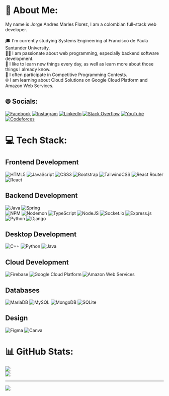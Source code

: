 # 💫 About Me:
My name is Jorge Andres Marles Florez, I am a colombian full-stack web developer.<br><br>🎓 I'm currently studying Systems Engineering at Francisco de Paula Santander University.<br>👨‍💻 I am passionate about web programming, especially backend software development.<br>🌱 I like to learn new things every day, as well as learn more about those things I already know.<br>🎈 I often participate in Competitive Programming Contests.<br>🌐 I am learning about Cloud Solutions on Google Cloud Platform and Amazon Web Services.


## 🌐 Socials:
[![Facebook](https://img.shields.io/badge/Facebook-%231877F2.svg?logo=Facebook&logoColor=white)](https://facebook.com/jorgeandres.marlesflorez) [![Instagram](https://img.shields.io/badge/Instagram-%23E4405F.svg?logo=Instagram&logoColor=white)](https://instagram.com/jamf1027) [![LinkedIn](https://img.shields.io/badge/LinkedIn-%230077B5.svg?logo=linkedin&logoColor=white)](https://linkedin.com/in/jorge-andres-marles-florez-a66708281) [![Stack Overflow](https://img.shields.io/badge/-Stackoverflow-FE7A16?logo=stack-overflow&logoColor=white)](https://stackoverflow.com/users/26470294) [![YouTube](https://img.shields.io/badge/YouTube-%23FF0000.svg?logo=YouTube&logoColor=white)](https://youtube.com/@jorgeandresmarlesflorez5185) [![Codeforces](https://badges.riever.dev/codeforces/marles27.svg)](https://codeforces.com/profile/marles27)


# 💻 Tech Stack:
## Frontend Development
![HTML5](https://img.shields.io/badge/html5-%23E34F26.svg?style=for-the-badge&logo=html5&logoColor=white)
![JavaScript](https://img.shields.io/badge/javascript-%23323330.svg?style=for-the-badge&logo=javascript&logoColor=%23F7DF1E)
![CSS3](https://img.shields.io/badge/css3-%231572B6.svg?style=for-the-badge&logo=css3&logoColor=white)
![Bootstrap](https://img.shields.io/badge/bootstrap-%238511FA.svg?style=for-the-badge&logo=bootstrap&logoColor=white) 
![TailwindCSS](https://img.shields.io/badge/tailwindcss-%2338B2AC.svg?style=for-the-badge&logo=tailwind-css&logoColor=white) 
![React Router](https://img.shields.io/badge/React_Router-CA4245?style=for-the-badge&logo=react-router&logoColor=white)
![React](https://img.shields.io/badge/react-%2320232a.svg?style=for-the-badge&logo=react&logoColor=%2361DAFB)

## Backend Development
![Java](https://img.shields.io/badge/java-%23ED8B00.svg?style=for-the-badge&logo=openjdk&logoColor=white) 
![Spring](https://img.shields.io/badge/spring-%236DB33F.svg?style=for-the-badge&logo=spring&logoColor=white)  
![NPM](https://img.shields.io/badge/NPM-%23CB3837.svg?style=for-the-badge&logo=npm&logoColor=white)
![Nodemon](https://img.shields.io/badge/NODEMON-%23323330.svg?style=for-the-badge&logo=nodemon&logoColor=%BBDEAD) 
![TypeScript](https://img.shields.io/badge/typescript-%23007ACC.svg?style=for-the-badge&logo=typescript&logoColor=white) 
![NodeJS](https://img.shields.io/badge/node.js-6DA55F?style=for-the-badge&logo=node.js&logoColor=white) 
![Socket.io](https://img.shields.io/badge/Socket.io-black?style=for-the-badge&logo=socket.io&badgeColor=010101) 
![Express.js](https://img.shields.io/badge/express.js-%23404d59.svg?style=for-the-badge&logo=express&logoColor=%2361DAFB)  
![Python](https://img.shields.io/badge/python-3670A0?style=for-the-badge&logo=python&logoColor=ffdd54) 
![Django](https://img.shields.io/badge/django-%23092E20.svg?style=for-the-badge&logo=django&logoColor=white) 

## Desktop Development
![C++](https://img.shields.io/badge/c++-%2300599C.svg?style=for-the-badge&logo=c%2B%2B&logoColor=white) 
![Python](https://img.shields.io/badge/python-3670A0?style=for-the-badge&logo=python&logoColor=ffdd54) 
![Java](https://img.shields.io/badge/java-%23ED8B00.svg?style=for-the-badge&logo=openjdk&logoColor=white)  

## Cloud Development
![Firebase](https://img.shields.io/badge/firebase-a08021?style=for-the-badge&logo=firebase&logoColor=ffcd34) 
![Google Cloud Platform](https://img.shields.io/badge/GoogleCloud-%234285F4.svg?style=for-the-badge&logo=google-cloud&logoColor=white) 
![Amazon Web Services](https://img.shields.io/badge/AWS-%23FF9900.svg?style=for-the-badge&logo=amazon-aws&logoColor=white) 

## Databases
![MariaDB](https://img.shields.io/badge/MariaDB-003545?style=for-the-badge&logo=mariadb&logoColor=white) 
![MySQL](https://img.shields.io/badge/mysql-4479A1.svg?style=for-the-badge&logo=mysql&logoColor=white) 
![MongoDB](https://img.shields.io/badge/MongoDB-%234ea94b.svg?style=for-the-badge&logo=mongodb&logoColor=white) 
![SQLite](https://img.shields.io/badge/sqlite-%2307405e.svg?style=for-the-badge&logo=sqlite&logoColor=white) 

## Design
![Figma](https://img.shields.io/badge/figma-%23F24E1E.svg?style=for-the-badge&logo=figma&logoColor=white) 
![Canva](https://img.shields.io/badge/Canva-%2300C4CC.svg?style=for-the-badge&logo=Canva&logoColor=white)

# 📊 GitHub Stats:
![](https://github-readme-streak-stats.herokuapp.com/?user=JorgeMarles&theme=radical&hide_border=false)<br/>
![](https://github-readme-stats.vercel.app/api/top-langs/?username=JorgeMarles&theme=radical&hide_border=false&include_all_commits=true&count_private=false&layout=compact)

---
[![](https://visitcount.itsvg.in/api?id=JorgeMarles&icon=0&color=0)](https://visitcount.itsvg.in)

<!-- Proudly created with GPRM ( https://gprm.itsvg.in ) -->
